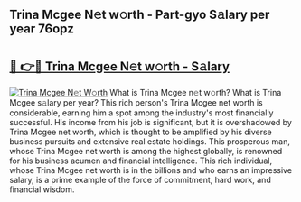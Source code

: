 ## Trina Mcgee N𝚎t w𝚘rth - Part-gyo S𝚊lary per year 76opz

# <h2><a href="http://gc00s2.nevu.top/?p=Trina+Mcgee">🔗 👉🔴 Trina Mcgee N𝚎t w𝚘rth - S𝚊lary</a></h2>

[![Trina Mcgee N𝚎t W𝚘rth](https://i.imgur.com/EBH3L9S.jpeg)](http://gc00s2.nevu.top/?p=Trina+Mcgee)
What is Trina Mcgee n𝚎t w𝚘rth? What is Trina Mcgee s𝚊lary per year?
This rich person's Trina Mcgee net worth is considerable, earning him a spot among the industry's most financially successful. His income from his job is significant, but it is overshadowed by Trina Mcgee net worth, which is thought to be amplified by his diverse business pursuits and extensive real estate holdings. This prosperous man, whose Trina Mcgee net worth is among the highest globally, is renowned for his business acumen and financial intelligence. This rich individual, whose Trina Mcgee net worth is in the billions and who earns an impressive salary, is a prime example of the force of commitment, hard work, and financial wisdom.
